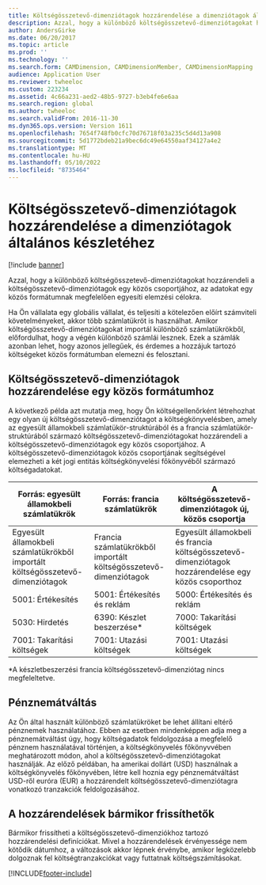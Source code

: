 ```yaml
---
title: Költségösszetevő-dimenziótagok hozzárendelése a dimenziótagok általános készletéhez
description: Azzal, hogy a különböző költségösszetevő-dimenziótagokat hozzárendeli a költségösszetevő-dimenziótagok egy közös csoportjához, az adatokat egy közös formátumnak megfelelően egyesíti elemzési célokra.
author: AndersGirke
ms.date: 06/20/2017
ms.topic: article
ms.prod: ''
ms.technology: ''
ms.search.form: CAMDimension, CAMDimensionMember, CAMDimensionMapping
audience: Application User
ms.reviewer: twheeloc
ms.custom: 223234
ms.assetid: 4c66a231-aed2-48b5-9727-b3eb4fe6e6aa
ms.search.region: global
ms.author: twheeloc
ms.search.validFrom: 2016-11-30
ms.dyn365.ops.version: Version 1611
ms.openlocfilehash: 7654f748fb0cfc70d76718f03a235c5d4d13a908
ms.sourcegitcommit: 5d1772bdeb21a9bec6dc49e64550aaf34127a4e2
ms.translationtype: MT
ms.contentlocale: hu-HU
ms.lasthandoff: 05/10/2022
ms.locfileid: "8735464"
---
```

# <a name="map-cost-element-dimension-members-to-a-common-set-of-dimension-members"></a>Költségösszetevő-dimenziótagok hozzárendelése a dimenziótagok általános készletéhez

[!include [banner](../includes/banner.md)]

Azzal, hogy a különböző költségösszetevő-dimenziótagokat hozzárendeli a költségösszetevő-dimenziótagok egy közös csoportjához, az adatokat egy közös formátumnak megfelelően egyesíti elemzési célokra.

Ha Ön vállalata egy globális vállalat, és teljesíti a kötelezően előírt számviteli követelményeket, akkor több számlatükröt is használhat. Amikor költségösszetevő-dimenziótagokat importál különböző számlatükrökből, előfordulhat, hogy a végén különböző számlái lesznek. Ezek a számlák azonban lehet, hogy azonos jellegűek, és érdemes a hozzájuk tartozó költségeket közös formátumban elemezni és felosztani.

## <a name="map-cost-element-dimension-members-to-a-common-format"></a>Költségösszetevő-dimenziótagok hozzárendelése egy közös formátumhoz
A következő példa azt mutatja meg, hogy Ön költségellenőrként létrehozhat egy olyan új költségösszetevő-dimenziótagot a költségkönyvelésben, amely az egyesült államokbeli számlatükör-struktúrából és a francia számlatükör-struktúrából származó költségösszetevő-dimenziótagokat hozzárendeli a költségösszetevő-dimenziótagok egy közös csoportjához. A költségösszetevő-dimenziótagok közös csoportjának segítségével elemezheti a két jogi entitás költségkönyvelési főkönyvéből származó költségadatokat.

| Forrás: egyesült államokbeli számlatükrök          | Forrás: francia számlatükrök           | A költségösszetevő-dimenziótagok új, közös csoportja                        |
|------------------------------------|----------------------------------------------|-------------------------------------------------------------------------|
| Egyesült államokbeli számlatükrökből importált költségösszetevő-dimenziótagok | Francia számlatükrökből importált költségösszetevő-dimenziótagok | Egyesült államokbeli és francia költségösszetevő-dimenziótagok hozzárendelése egy közös csoporthoz |
| 5001: Értékesítés                   | 5001: Értékesítés és reklám                      | 5000: Értékesítés és reklám                               |
| 5030: Hirdetés             | 6390: Készlet beszerzése\*                          | 7000: Takarítási költségek                                   |
| 7001: Takarítási költségek              | 7001: Utazási költségek                     | 7001: Utazási költségek                                                   |

\*A készletbeszerzési francia költségösszetevő-dimenziótag nincs megfeleltetve.

## <a name="currency-conversion"></a>Pénznemátváltás
Az Ön által használt különböző számlatükröket be lehet állítani eltérő pénznemek használatához. Ebben az esetben mindenképpen adja meg a pénznemátváltást úgy, hogy költségadatok feldolgozása a megfelelő pénznem használatával történjen, a költségkönyvelés főkönyvvében meghatározott módon, ahol a költségösszetevő-dimenziótagokat használják. Az előző példában, ha amerikai dollárt (USD) használnak a költségkönyvelés főkönyvében, létre kell hoznia egy pénznemátváltást USD-ről euróra (EUR) a hozzárendelt költségösszetevő-dimenziótagra vonatkozó tranzakciók feldolgozásához.

## <a name="update-mappings-at-any-time"></a>A hozzárendelések bármikor frissíthetők
Bármikor frissítheti a költségösszetevő-dimenziókhoz tartozó hozzárendelési definíciókat. Mivel a hozzárendelések érvényessége nem kötődik dátumhoz, a változások akkor lépnek érvénybe, amikor legközelebb dolgoznak fel költségtranzakciókat vagy futtatnak költségszámításokat.





[!INCLUDE[footer-include](../../includes/footer-banner.md)]
